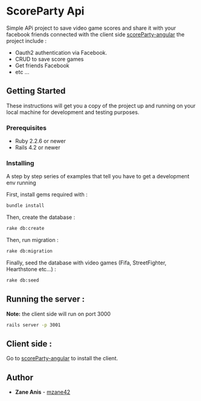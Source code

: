 # ScoreParty Api

Simple APi project to save video game scores and share it with your facebook friends connected with the client side [scoreParty-angular](https://github.com/mzane42/scoreParty-angular) the project include :
* Oauth2 authentication via Facebook.
* CRUD to save score games
* Get friends Facebook 
* etc ...


## Getting Started

These instructions will get you a copy of the project up and running on your local machine for development and testing purposes.

### Prerequisites

* Ruby 2.2.6 or newer
* Rails 4.2 or newer

### Installing

A step by step series of examples that tell you have to get a development env running

First, install gems required with : 

~~~bash
bundle install
~~~

Then, create the database :

~~~bash
rake db:create
~~~

Then, run migration :

~~~bash
rake db:migration
~~~

Finally, seed the database with video games (Fifa, StreetFighter, Hearthstone etc...)  :

~~~bash
rake db:seed
~~~


## Running the server :
**Note:** the client side will run on port 3000

~~~bash
rails server -p 3001
~~~


## Client side :

Go to [scoreParty-angular](https://github.com/mzane42/scoreParty-angular) to install the client.

## Author

* **Zane Anis** - [mzane42](https://github.com/mzane42)
